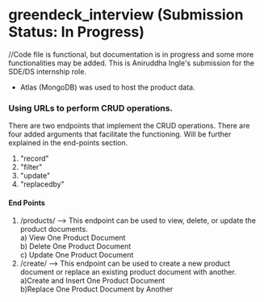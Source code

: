 # greendeck_interview (Submission Status: In Progress)
//Code file is functional, but documentation is in progress and some more functionalities may be added.
This is Aniruddha Ingle's submission for the SDE/DS internship role.
- Atlas (MongoDB) was used to host the product data.

### Using URLs to perform CRUD operations.
There are two endpoints that implement the CRUD operations.
There are four added arguments that facilitate the functioning. Will be further explained in the end-points section.
  1. "record"
  2. "filter"
  3. "update"
  4. "replacedby"
  
#### End Points
1. /products/ --> This endpoint can be used to view, delete, or update the product documents.  
  a) View One Product Document  
  b) Delete One Product Document  
  c) Update One Product Document  
2. /create/ --> This endpoint can be used to create a new product document or replace an existing product document with another.  
  a)Create and Insert One Product Document  
  b)Replace One Product Document by Another  

